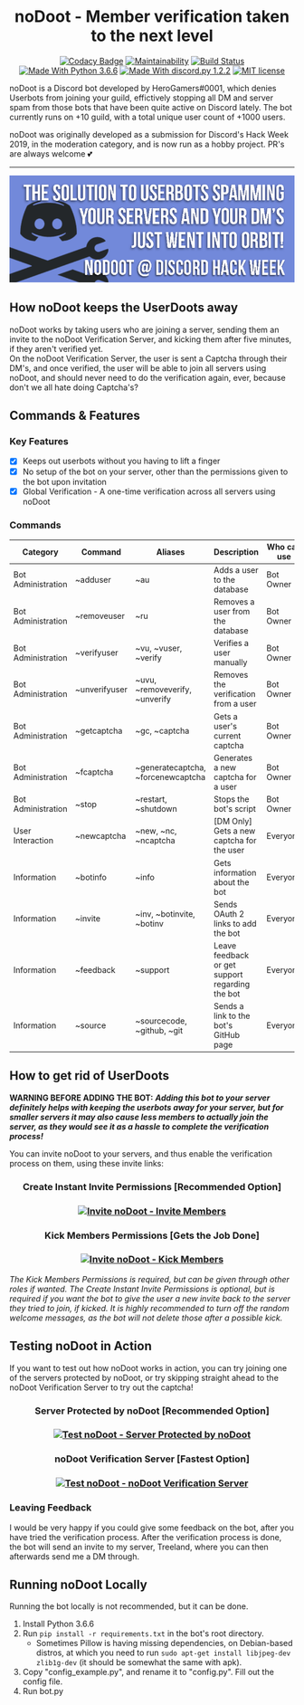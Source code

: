 <h1 align="center">noDoot - Member verification taken to the next level</h1>
<div align="center">

[![Codacy Badge](https://api.codacy.com/project/badge/Grade/ca53c7dfceee43ba945f58f580fcc70f)](https://www.codacy.com?utm_source=github.com&amp;utm_medium=referral&amp;utm_content=Fido2603/noDoot&amp;utm_campaign=Badge_Grade)
[![Maintainability](https://api.codeclimate.com/v1/badges/71a4b807e246eb3c7da9/maintainability)](https://codeclimate.com/github/Fido2603/noDoot/maintainability)
[![Build Status](https://travis-ci.com/Fido2603/noDoot.svg?branch=master)](https://travis-ci.com/Fido2603/noDoot)
[![Made With Python 3.6.6](https://img.shields.io/badge/Python-3.6.6-blue.svg)](https://www.python.org/downloads/release/python-366/)
[![Made With discord.py 1.2.2](https://img.shields.io/badge/discord.py-1.2.2-blue.svg)](https://github.com/Rapptz/discord.py)
[![MIT license](https://img.shields.io/badge/License-MIT-blue.svg)](https://raw.githubusercontent.com/Fido2603/noDoot/master/LICENSE)
</div>

noDoot is a Discord bot developed by HeroGamers#0001, which denies Userbots from joining your guild, effictively stopping all DM and server spam from those bots that have been quite active on Discord lately. The bot currently runs on +10 guild, with a total unique user count of +1000 users.

noDoot was originally developed as a submission for Discord's Hack Week 2019, in the moderation category, and is now run as a hobby project. PR's are always welcome 💕

___

<div align="center">

[![noDoot Banner](https://raw.githubusercontent.com/Fido2603/noDoot/master/img/nodoot-readme.png)](https://discordapp.com/oauth2/authorize?client_id=592829567660457985&scope=bot&permissions=3)
</div>

## How noDoot keeps the UserDoots away
noDoot works by taking users who are joining a server, sending them an invite to the noDoot Verification Server, and kicking them after five minutes, if they aren't verified yet.  
On the noDoot Verification Server, the user is sent a Captcha through their DM's, and once verified, the user will be able to join all servers using noDoot, and should never need to do the verification again, ever, because don't we all hate doing Captcha's?

## Commands & Features
### Key Features
-   [x] Keeps out userbots without you having to lift a finger
-   [x] No setup of the bot on your server, other than the permissions given to the bot upon invitation
-   [x] Global Verification - A one-time verification across all servers using noDoot

### Commands
| Category           | Command       | Aliases                            | Description                                     | Who can use | Usage                              |
|--------------------|---------------|------------------------------------|-------------------------------------------------|-------------|------------------------------------|
| Bot Administration | ~adduser      | ~au                                | Adds a user to the database                     | Bot Owner   | ~adduser <User ID or Mention>      |
| Bot Administration | ~removeuser   | ~ru                                | Removes a user from the database                | Bot Owner   | ~removeuser <User ID or Mention>   |
| Bot Administration | ~verifyuser   | ~vu, ~vuser, ~verify               | Verifies a user manually                        | Bot Owner   | ~verifyuser <User ID or Mention>   |
| Bot Administration | ~unverifyuser | ~uvu, ~removeverify, ~unverify     | Removes the verification from a user            | Bot Owner   | ~unverifyuser <User ID or Mention> |
| Bot Administration | ~getcaptcha   | ~gc, ~captcha                      | Gets a user's current captcha                   | Bot Owner   | ~getcaptcha <User ID or Mention>   |
| Bot Administration | ~fcaptcha     | ~generatecaptcha, ~forcenewcaptcha | Generates a new captcha for a user              | Bot Owner   | ~fcaptcha <User ID or Mention>     |
| Bot Administration | ~stop         | ~restart, ~shutdown                | Stops the bot's script                          | Bot Owner   | ~stop                              |
| User Interaction   | ~newcaptcha   | ~new, ~nc, ~ncaptcha               | [DM Only] Gets a new captcha for the user       | Everyone    | ~newcaptcha                        |
| Information        | ~botinfo      | ~info                              | Gets information about the bot                  | Everyone    | ~botinfo                           |
| Information        | ~invite       | ~inv, ~botinvite, ~botinv          | Sends OAuth 2 links to add the bot              | Everyone    | ~invite                            |
| Information        | ~feedback     | ~support                           | Leave feedback or get support regarding the bot | Everyone    | ~feedback                          |
| Information        | ~source       | ~sourcecode, ~github, ~git         | Sends a link to the bot's GitHub page           | Everyone    | ~source                            |

## How to get rid of UserDoots
**WARNING BEFORE ADDING THE BOT:** ***Adding this bot to your server definitely helps with keeping the userbots away for your server, but for smaller servers it may also cause less members to actually join the server, as they would see it as a hassle to complete the verification process!***

You can invite noDoot to your servers, and thus enable the verification process on them, using these invite links:

<div align="center">
<h3>Create Instant Invite Permissions [Recommended Option]<h3>

[![Invite noDoot - Invite Members](https://img.shields.io/static/v1.svg?label=Invite%20noDoot&message=Invite%20Permissions&color=7289DA&stile=flat&logo=discord&logoColor=7289DA&labelColor=2C2F33)](https://discordapp.com/oauth2/authorize?client_id=592829567660457985&scope=bot&permissions=3)
<br>
<h3>Kick Members Permissions [Gets the Job Done]<h3>

[![Invite noDoot - Kick Members](https://img.shields.io/static/v1.svg?label=Invite%20noDoot&message=Kick%20Permissions&color=7289DA&stile=flat&logo=discord&logoColor=7289DA&labelColor=2C2F33)](https://discordapp.com/oauth2/authorize?client_id=592829567660457985&scope=bot&permissions=2)
</div>

*The Kick Members Permissions is required, but can be given through other roles if wanted. The Create Instant Invite Permissions is optional, but is required if you want the bot to give the user a new invite back to the server they tried to join, if kicked. It is highly recommended to turn off the random welcome messages, as the bot will not delete those after a possible kick.*

## Testing noDoot in Action
If you want to test out how noDoot works in action, you can try joining one of the servers protected by noDoot, or try skipping straight ahead to the noDoot Verification Server to try out the captcha!

<div align="center">
<h3>Server Protected by noDoot [Recommended Option]<h3>

[![Test noDoot - Server Protected by noDoot](https://img.shields.io/static/v1.svg?label=Test%20noDoot&message=Server%20Protected%20by%20noDoot&color=7289DA&stile=flat&logo=dev.to&logoColor=ffffff&labelColor=0A0A0A)](https://discord.gg/PvFPEfd)
<br>
<h3>noDoot Verification Server [Fastest Option]<h3>

[![Test noDoot - noDoot Verification Server](https://img.shields.io/static/v1.svg?label=Test%20noDoot&message=noDoot%20Verification%20Server&color=7289DA&stile=flat&logo=dev.to&logoColor=ffffff&labelColor=0A0A0A)](https://discord.gg/9kQ7Mvm)
</div>

### Leaving Feedback
I would be very happy if you could give some feedback on the bot, after you have tried the verification process. After the verification process is done, the bot will send an invite to my server, Treeland, where you can then afterwards send me a DM through.

## Running noDoot Locally
Running the bot locally is not recommended, but it can be done.  
1.  Install Python 3.6.6
2.  Run `pip install -r requirements.txt` in the bot's root directory.
    -    Sometimes Pillow is having missing dependencies, on Debian-based distros, at which you need to run `sudo apt-get install libjpeg-dev zlib1g-dev` (it should be somewhat the same with apk).
3.  Copy "config_example.py", and rename it to "config.py". Fill out the config file.
4.  Run bot.py
